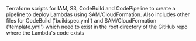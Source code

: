 Terraform scripts for IAM, S3, CodeBuild and CodePipeline to create a pipeline to deploy Lambdas using SAM/CloudFormation. 
Also includes other files for CodeBuild ('buildspec.yml') and SAM/CloudFormation ('template.yml') which need to exist in the root directory of the GitHub repo where the Lambda's code exists
